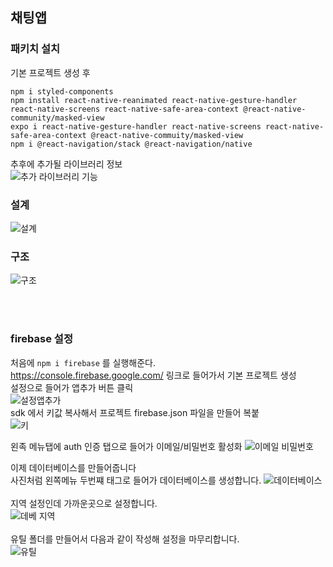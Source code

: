 ## 채팅앱  

### 패키치 설치  
기본 프로젝트 생성 후
```
npm i styled-components
npm install react-native-reanimated react-native-gesture-handler react-native-screens react-native-safe-area-context @react-native-community/masked-view
expo i react-native-gesture-handler react-native-screens react-native-safe-area-context @react-native-commuity/masked-view
npm i @react-navigation/stack @react-navigation/native
```  
추후에 추가될 라이브러리 정보  
![추가 라이브러리 기능](https://user-images.githubusercontent.com/75245755/113990568-8f2f0980-988c-11eb-9951-bcc4843de307.PNG)  


### 설계  
![설계](https://user-images.githubusercontent.com/75245755/113990508-7d4d6680-988c-11eb-9658-f45fea188643.PNG)  

### 구조  
![구조](https://user-images.githubusercontent.com/75245755/113990537-85a5a180-988c-11eb-826f-8e2544e12329.PNG)  

</br></br>

### firebase 설정  
처음에 ` npm i firebase ` 를 실행해준다.  
https://console.firebase.google.com/  링크로 들어가서 기본 프로젝트 생성  
설정으로 들어가 앱추가 버튼 클릭  
![설정앱추가](https://user-images.githubusercontent.com/75245755/113993232-2e550080-988f-11eb-8bd2-3e6b1895ac40.PNG)  
sdk 에서 키값 복사해서 프로젝트 firebase.json 파일을 만들어 복붙  
![키](https://user-images.githubusercontent.com/75245755/113993395-66f4da00-988f-11eb-80eb-6a70a93e05f4.PNG)  

왼족 메뉴탭에 auth 인증 탭으로 들어가 이메일/비밀번호 활성화
![이메일 비밀번호](https://user-images.githubusercontent.com/75245755/113993258-3745d200-988f-11eb-9eee-960749c4e0c9.PNG)  

이제 데이터베이스를 만들어줍니다  
사진처럼 왼쪽메뉴 두번쨰 태그로 들어가 데이터베이스를 생성합니다. 
![데이터베이스](https://user-images.githubusercontent.com/75245755/113994662-8a6c5480-9890-11eb-9236-88ba174f998c.PNG)
</br></br>
지역 설정인데 가까운곳으로 설정합니다.  
![데베 지역](https://user-images.githubusercontent.com/75245755/113994805-a53ec900-9890-11eb-88aa-b95cf83d33bf.PNG) 
</br></br>
유틸 폴더를 만들어서 다음과 같이 작성해 설정을 마무리합니다.  
![유틸](https://user-images.githubusercontent.com/75245755/113995321-1b433000-9891-11eb-86af-ff1ebadf0685.PNG)







